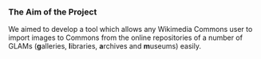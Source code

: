 ### The Aim of the Project

We aimed to develop a tool which allows any Wikimedia Commons user to import images to Commons from the online repositories 
of a number of GLAMs (**g**alleries, **l**ibraries, **a**rchives and **m**useums) easily.
